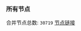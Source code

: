 ### 所有节点
合并节点总数: `30719`
[节点链接](https://github.com/qjlxg/586/raw/refs/heads/master/sub/sub_merge_base64.txt)


